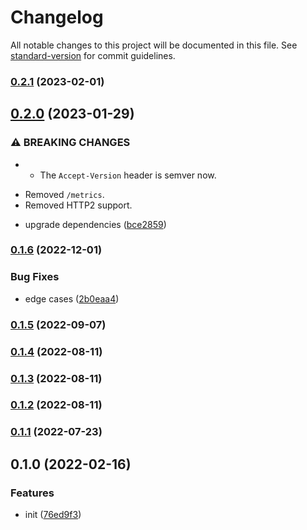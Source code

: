 # Changelog

All notable changes to this project will be documented in this file. See [standard-version](https://github.com/conventional-changelog/standard-version) for commit guidelines.

### [0.2.1](https://github.com/BlackGlory/estore/compare/v0.2.0...v0.2.1) (2023-02-01)

## [0.2.0](https://github.com/BlackGlory/estore/compare/v0.1.6...v0.2.0) (2023-01-29)


### ⚠ BREAKING CHANGES

* - The `Accept-Version` header is semver now.
- Removed `/metrics`.
- Removed HTTP2 support.

* upgrade dependencies ([bce2859](https://github.com/BlackGlory/estore/commit/bce2859c8ded6322e72aff0b57a7664674b1b792))

### [0.1.6](https://github.com/BlackGlory/estore/compare/v0.1.5...v0.1.6) (2022-12-01)


### Bug Fixes

* edge cases ([2b0eaa4](https://github.com/BlackGlory/estore/commit/2b0eaa4dc95b84023f4e30ac76e8bc2d2f76ada8))

### [0.1.5](https://github.com/BlackGlory/estore/compare/v0.1.4...v0.1.5) (2022-09-07)

### [0.1.4](https://github.com/BlackGlory/estore/compare/v0.1.3...v0.1.4) (2022-08-11)

### [0.1.3](https://github.com/BlackGlory/estore/compare/v0.1.2...v0.1.3) (2022-08-11)

### [0.1.2](https://github.com/BlackGlory/estore/compare/v0.1.1...v0.1.2) (2022-08-11)

### [0.1.1](https://github.com/BlackGlory/estore/compare/v0.1.0...v0.1.1) (2022-07-23)

## 0.1.0 (2022-02-16)


### Features

* init ([76ed9f3](https://github.com/BlackGlory/estore/commit/76ed9f3bed28e16dbcd8e6cc0c2667828f366b92))
